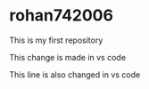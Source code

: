# rohan742006
<p>This is my first repository</p>
<p>This change is made in vs code</p>
<p>This line is also changed in vs code </p>
